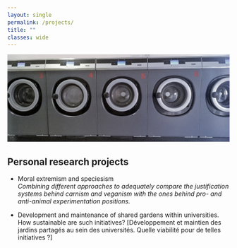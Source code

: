 ```yaml
---
layout: single
permalink: /projects/
title: ""
classes: wide
---
```


<img src="/assets/images/WashingMachines.jpg" alt="My projects"> 

## Personal research projects
* Moral extremism and speciesism </br>
*Combining different approaches to adequately compare the justification systems behind carnism and veganism with the ones behind pro- and anti-animal experimentation positions.*

* Development and maintenance of shared gardens within universities. How sustainable are such initiatives? [Développement et maintien des jardins partagés au sein des universités. Quelle viabilité pour de telles initiatives ?]
